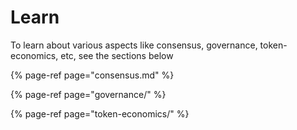 # Learn

To learn about various aspects like consensus, governance, token-economics, etc, see the sections below

{% page-ref page="consensus.md" %}

{% page-ref page="governance/" %}

{% page-ref page="token-economics/" %}




